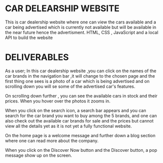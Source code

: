 # CAR DELEARSHIP WEBSITE
This is car dealership website where one can view the cars available and a car being advertised which is currently not available but will be available in the near future hence the advertisment.
HTML, CSS , JavaScript and a local API to build the website
 # DELIVERABLES
As a user;
In this car dealership website ,you can click on the names of the car brands in the navigation bar ,it will change to the chosen page and the first thing one sees is a photo of a car which is being advertised and on scrolling down you will se some of the advertised car's features.

On scrolling down further , you can see the available cars in stock and their prices. When you hover over the photos it zooms in.

When you click on the search icon, a search bar appears and you can search for the car brand you want to buy among the 5 brands, and one can also check out the available car brands for sale and the prices but cannot view all the details yet as it is not yet a fully functional website.

On the home page is a welcome message and further down a blog section where one can read more about the company.

When you click on the Discover Now button and the Discover button, a pop message show up on the screen.